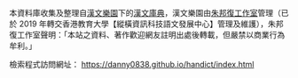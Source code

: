 本資料庫收集及整理自[漢文樂園](http://www.hanculture.com)下的[漢文庫典](http://chidic.eduhk.hk)，漢文樂園由[朱邦復工作室](http://www.cbflabs.com/)管理（已於 2019 年轉交香港教育大學【縱橫資訊科技語文發展中心】管理及維護），朱邦復工作室聲明：「本站之資料、著作歡迎網友註明出處後轉載，但嚴禁以商業行為牟利。」

檢索程式訪問網址： https://danny0838.github.io/handict/index.html
